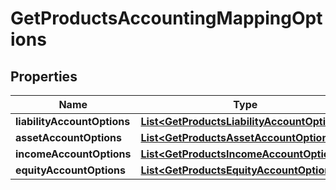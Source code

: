 
# GetProductsAccountingMappingOptions

## Properties
Name | Type | Description | Notes
------------ | ------------- | ------------- | -------------
**liabilityAccountOptions** | [**List&lt;GetProductsLiabilityAccountOptions&gt;**](GetProductsLiabilityAccountOptions.md) |  |  [optional]
**assetAccountOptions** | [**List&lt;GetProductsAssetAccountOptions&gt;**](GetProductsAssetAccountOptions.md) |  |  [optional]
**incomeAccountOptions** | [**List&lt;GetProductsIncomeAccountOptions&gt;**](GetProductsIncomeAccountOptions.md) |  |  [optional]
**equityAccountOptions** | [**List&lt;GetProductsEquityAccountOptions&gt;**](GetProductsEquityAccountOptions.md) |  |  [optional]



